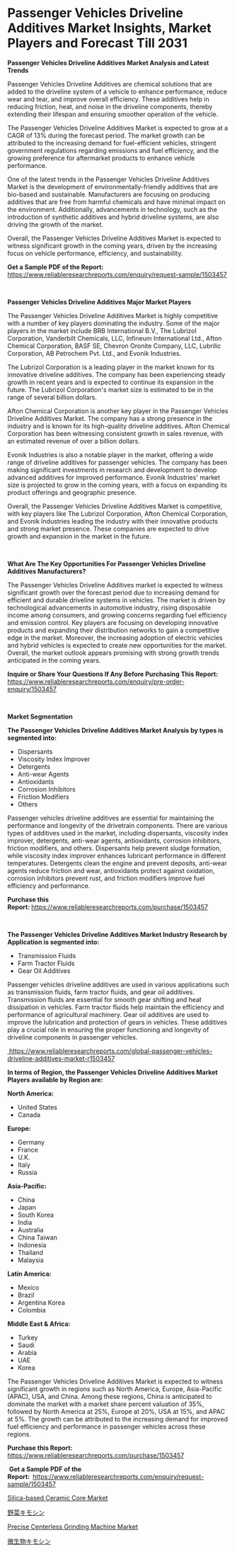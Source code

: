 <p><h1>Passenger Vehicles Driveline Additives Market Insights, Market Players and Forecast Till 2031</h1></p><p><strong>Passenger Vehicles Driveline Additives Market Analysis and Latest Trends</strong></p>
<p><p>Passenger Vehicles Driveline Additives are chemical solutions that are added to the driveline system of a vehicle to enhance performance, reduce wear and tear, and improve overall efficiency. These additives help in reducing friction, heat, and noise in the driveline components, thereby extending their lifespan and ensuring smoother operation of the vehicle.</p><p>The Passenger Vehicles Driveline Additives Market is expected to grow at a CAGR of 13% during the forecast period. The market growth can be attributed to the increasing demand for fuel-efficient vehicles, stringent government regulations regarding emissions and fuel efficiency, and the growing preference for aftermarket products to enhance vehicle performance.</p><p>One of the latest trends in the Passenger Vehicles Driveline Additives Market is the development of environmentally-friendly additives that are bio-based and sustainable. Manufacturers are focusing on producing additives that are free from harmful chemicals and have minimal impact on the environment. Additionally, advancements in technology, such as the introduction of synthetic additives and hybrid driveline systems, are also driving the growth of the market.</p><p>Overall, the Passenger Vehicles Driveline Additives Market is expected to witness significant growth in the coming years, driven by the increasing focus on vehicle performance, efficiency, and sustainability.</p></p>
<p><strong>Get a Sample PDF of the Report:&nbsp;</strong> <a href="https://www.reliableresearchreports.com/enquiry/request-sample/1503457">https://www.reliableresearchreports.com/enquiry/request-sample/1503457</a></p>
<p>&nbsp;</p>
<p><strong>Passenger Vehicles Driveline Additives Major Market Players</strong></p>
<p><p>The Passenger Vehicles Driveline Additives Market is highly competitive with a number of key players dominating the industry. Some of the major players in the market include BRB International B.V., The Lubrizol Corporation, Vanderbilt Chemicals, LLC, Infineum International Ltd., Afton Chemical Corporation, BASF SE, Chevron Oronite Company, LLC, Lubrilic Corporation, AB Petrochem Pvt. Ltd., and Evonik Industries.</p><p>The Lubrizol Corporation is a leading player in the market known for its innovative driveline additives. The company has been experiencing steady growth in recent years and is expected to continue its expansion in the future. The Lubrizol Corporation's market size is estimated to be in the range of several billion dollars.</p><p>Afton Chemical Corporation is another key player in the Passenger Vehicles Driveline Additives Market. The company has a strong presence in the industry and is known for its high-quality driveline additives. Afton Chemical Corporation has been witnessing consistent growth in sales revenue, with an estimated revenue of over a billion dollars.</p><p>Evonik Industries is also a notable player in the market, offering a wide range of driveline additives for passenger vehicles. The company has been making significant investments in research and development to develop advanced additives for improved performance. Evonik Industries' market size is projected to grow in the coming years, with a focus on expanding its product offerings and geographic presence.</p><p>Overall, the Passenger Vehicles Driveline Additives Market is competitive, with key players like The Lubrizol Corporation, Afton Chemical Corporation, and Evonik Industries leading the industry with their innovative products and strong market presence. These companies are expected to drive growth and expansion in the market in the future.</p></p>
<p>&nbsp;</p>
<p><strong>What Are The Key Opportunities For Passenger Vehicles Driveline Additives Manufacturers?</strong></p>
<p><p>The Passenger Vehicles Driveline Additives market is expected to witness significant growth over the forecast period due to increasing demand for efficient and durable driveline systems in vehicles. The market is driven by technological advancements in automotive industry, rising disposable income among consumers, and growing concerns regarding fuel efficiency and emission control. Key players are focusing on developing innovative products and expanding their distribution networks to gain a competitive edge in the market. Moreover, the increasing adoption of electric vehicles and hybrid vehicles is expected to create new opportunities for the market. Overall, the market outlook appears promising with strong growth trends anticipated in the coming years.</p></p>
<p><strong>Inquire or Share Your Questions If Any Before Purchasing This Report:</strong> <a href="https://www.reliableresearchreports.com/enquiry/pre-order-enquiry/1503457">https://www.reliableresearchreports.com/enquiry/pre-order-enquiry/1503457</a></p>
<p>&nbsp;</p>
<p><strong>Market Segmentation</strong></p>
<p><strong>The Passenger Vehicles Driveline Additives Market Analysis by types is segmented into:</strong></p>
<p><ul><li>Dispersants</li><li>Viscosity Index Improver</li><li>Detergents</li><li>Anti-wear Agents</li><li>Antioxidants</li><li>Corrosion Inhibitors</li><li>Friction Modifiers</li><li>Others</li></ul></p>
<p><p>Passenger vehicles driveline additives are essential for maintaining the performance and longevity of the drivetrain components. There are various types of additives used in the market, including dispersants, viscosity index improver, detergents, anti-wear agents, antioxidants, corrosion inhibitors, friction modifiers, and others. Dispersants help prevent sludge formation, while viscosity index improver enhances lubricant performance in different temperatures. Detergents clean the engine and prevent deposits, anti-wear agents reduce friction and wear, antioxidants protect against oxidation, corrosion inhibitors prevent rust, and friction modifiers improve fuel efficiency and performance.</p></p>
<p><strong>Purchase this Report:&nbsp;</strong><a href="https://www.reliableresearchreports.com/purchase/1503457">https://www.reliableresearchreports.com/purchase/1503457</a></p>
<p>&nbsp;</p>
<p><strong>The Passenger Vehicles Driveline Additives Market Industry Research by Application is segmented into:</strong></p>
<p><ul><li>Transmission Fluids</li><li>Farm Tractor Fluids</li><li>Gear Oil Additives</li></ul></p>
<p><p>Passenger vehicles driveline additives are used in various applications such as transmission fluids, farm tractor fluids, and gear oil additives. Transmission fluids are essential for smooth gear shifting and heat dissipation in vehicles. Farm tractor fluids help maintain the efficiency and performance of agricultural machinery. Gear oil additives are used to improve the lubrication and protection of gears in vehicles. These additives play a crucial role in ensuring the proper functioning and longevity of driveline components in passenger vehicles.</p></p>
<p><a href="https://www.reliableresearchreports.com/global-passenger-vehicles-driveline-additives-market-r1503457">&nbsp;https://www.reliableresearchreports.com/global-passenger-vehicles-driveline-additives-market-r1503457</a></p>
<p><strong>In terms of Region, the Passenger Vehicles Driveline Additives Market Players available by Region are:</strong></p>
<p>
    <p> <strong> North America: </strong>
        <ul>
            <li>United States</li>
            <li>Canada</li>
        </ul>
        </p> 
    <p> <strong> Europe: </strong>
        <ul>
            <li>Germany</li>
            <li>France</li>
            <li>U.K.</li>
            <li>Italy</li>
            <li>Russia</li>
        </ul>
        </p> 
    <p> <strong> Asia-Pacific: </strong>
        <ul>
            <li>China</li>
            <li>Japan</li>
            <li>South Korea</li>
            <li>India</li>
            <li>Australia</li>
            <li>China Taiwan</li>
            <li>Indonesia</li>
            <li>Thailand</li>
            <li>Malaysia</li>
        </ul>
        </p> 
    <p> <strong> Latin America: </strong>
        <ul>
            <li>Mexico</li>
            <li>Brazil</li>
            <li>Argentina Korea</li>
            <li>Colombia</li>
        </ul>
        </p> 
    <p> <strong> Middle East & Africa: </strong>
        <ul>
            <li>Turkey</li>
            <li>Saudi</li>
            <li>Arabia</li>
            <li>UAE</li>
            <li>Korea</li>
        </ul>
    </p>
    </p>
<p><p>The Passenger Vehicles Driveline Additives Market is expected to witness significant growth in regions such as North America, Europe, Asia-Pacific (APAC), USA, and China. Among these regions, China is anticipated to dominate the market with a market share percent valuation of 35%, followed by North America at 25%, Europe at 20%, USA at 15%, and APAC at 5%. The growth can be attributed to the increasing demand for improved fuel efficiency and performance in passenger vehicles across these regions.</p></p>
<p><strong>Purchase this Report: </strong><a href="https://www.reliableresearchreports.com/purchase/1503457">https://www.reliableresearchreports.com/purchase/1503457</a></p>
<p>&nbsp;<strong>Get a Sample PDF of the Report:&nbsp;&nbsp;</strong><a href="https://www.reliableresearchreports.com/enquiry/request-sample/1503457">https://www.reliableresearchreports.com/enquiry/request-sample/1503457</a></p>
<p><strong></strong></p>
<p><p><a href="https://github.com/wwwkeltoum/Market-Research-Report-List-3/blob/main/silica-based-ceramic-core-market.md">Silica-based Ceramic Core Market</a></p><p><a href="https://github.com/decker5351/Market-Research-Report-List-1/blob/main/537758694884.md">野菜キモシン</a></p><p><a href="https://github.com/joannesouthgate/Market-Research-Report-List-3/blob/main/precise-centerless-grinding-machine-market.md">Precise Centerless Grinding Machine Market</a></p><p><a href="https://github.com/KaydenJohns1964/Market-Research-Report-List-1/blob/main/426984294883.md">微生物キモシン</a></p></p>